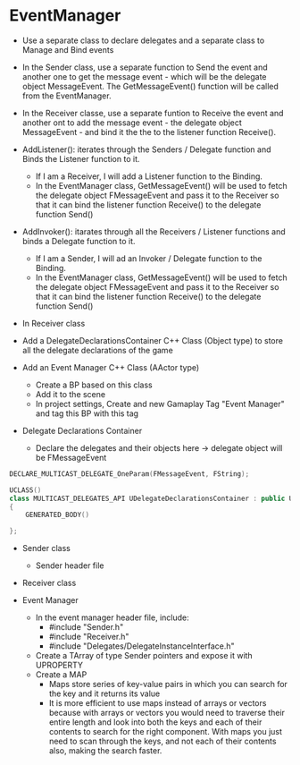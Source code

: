# EventManager

- Use a separate class to declare delegates and a separate class to Manage and Bind events
- In the Sender class, use a separate function to Send the event and another one to get the message event - which will be the delegate object MessageEvent. The GetMessageEvent() function will be called from the EventManager.
- In the Receiver classe, use a separate funtion to Receive the event and another ont to add the message event - the delegate object MessageEvent - and bind it the the to the listener function Receive().

- AddListener(): iterates through the Senders / Delegate function and Binds the Listener function to it. 
  - If I am a Receiver, I will add a Listener function to the Binding.
  - In the EventManager class, GetMessageEvent() will be used to fetch the delegate object FMessageEvent and pass it to the Receiver so that it can bind the listener function Receive() to the delegate function Send()
  
- AddInvoker(): itarates through all the Receivers / Listener functions and binds a Delegate function to it.
  - If I am a Sender, I will ad an Invoker / Delegate function to the Binding.
  - In the EventManager class, GetMessageEvent() will be used to fetch the delegate object FMessageEvent and pass it to the Receiver so that it can bind the listener function Receive() to the delegate function Send()

- In Receiver class

- Add a DelegateDeclarationsContainer C++ Class (Object type) to store all the delegate declarations of the game
- Add an Event Manager C++ Class (AActor type)
  - Create a BP based on this class
  - Add it to the scene
  - In project settings, Create and new Gamaplay Tag "Event Manager" and tag this BP with this tag

- Delegate Declarations Container
  - Declare the delegates and their objects here -> delegate object will be FMessageEvent
  
```cpp
DECLARE_MULTICAST_DELEGATE_OneParam(FMessageEvent, FString); 

UCLASS()
class MULTICAST_DELEGATES_API UDelegateDeclarationsContainer : public UObject
{
	GENERATED_BODY()

};
```
  
- Sender class

  - Sender header file

- Receiver class

- Event Manager
  - In the event manager header file, include: 
    - #include "Sender.h"
    - #include "Receiver.h"
    - #include "Delegates/DelegateInstanceInterface.h"
  - Create a TArray of type Sender pointers and expose it with UPROPERTY
  - Create a MAP
    - Maps store series of key-value pairs in which you can search for the key and it returns its value
    - It is more efficient to use maps instead of arrays or vectors because with arrays or vectors you would need to traverse their entire length and look into both the keys and each of their contents to search for the right component. With maps you just need to scan through the keys, and not each of their contents also, making the search faster.
  
  
